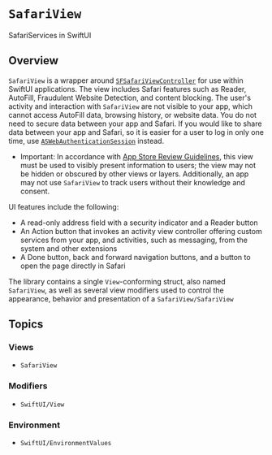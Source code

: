 # ``SafariView``

SafariServices in SwiftUI

## Overview

`SafariView` is a wrapper around [`SFSafariViewController`](https://developer.apple.com/documentation/safariservices/sfsafariviewcontroller) for use within SwiftUI applications. The view includes Safari features such as Reader, AutoFill, Fraudulent Website Detection, and content blocking. The user's activity and interaction with `SafariView` are not visible to your app, which cannot access AutoFill data, browsing history, or website data. You do not need to secure data between your app and Safari. If you would like to share data between your app and Safari, so it is easier for a user to log in only one time, use [`ASWebAuthenticationSession`](https://developer.apple.com/documentation/authenticationservices/aswebauthenticationsession) instead.

- Important: In accordance with [App Store Review Guidelines](https://developer.apple.com/app-store/review/guidelines/), this view must be used to visibly present information to users; the view may not be hidden or obscured by other views or layers. Additionally, an app may not use `SafariView` to track users without their knowledge and consent.

UI features include the following:
- A read-only address field with a security indicator and a Reader button
- An Action button that invokes an activity view controller offering custom services from your app, and activities, such as messaging, from the system and other extensions
- A Done button, back and forward navigation buttons, and a button to open the page directly in Safari

The library contains a single `View`-conforming struct, also named `SafariView`, as well as several view modifiers used to control the appearance, behavior and presentation of a ``SafariView/SafariView``

## Topics

### Views

- ``SafariView``

### Modifiers

- ``SwiftUI/View``

### Environment

- ``SwiftUI/EnvironmentValues``
